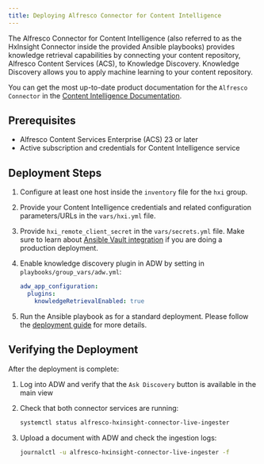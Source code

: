 ```yaml
---
title: Deploying Alfresco Connector for Content Intelligence
---
```


The Alfresco Connector for Content Intelligence (also referred to as the
HxInsight Connector inside the provided Ansible playbooks) provides knowledge
retrieval capabilities by connecting your content repository, Alfresco Content
Services (ACS), to Knowledge Discovery. Knowledge Discovery allows you to apply
machine learning to your content repository.

You can get the most up-to-date product documentation for the `Alfresco
Connector` in the [Content Intelligence
Documentation](https://support.hyland.com/p/contentintel).

## Prerequisites

* Alfresco Content Services Enterprise (ACS) 23 or later
* Active subscription and credentials for Content Intelligence service

## Deployment Steps

1. Configure at least one host inside the `inventory` file for the `hxi` group.
2. Provide your Content Intelligence credentials and related configuration
   parameters/URLs in the `vars/hxi.yml` file.
3. Provide `hxi_remote_client_secret` in the `vars/secrets.yml` file. Make sure
   to learn about [Ansible Vault
   integration](https://alfresco.github.io/alfresco-ansible-deployment/deployment-guide.html#secrets-management)
   if you are doing a production deployment.
4. Enable knowledge discovery plugin in ADW by setting in `playbooks/group_vars/adw.yml`:

   ```yaml
   adw_app_configuration:
     plugins:
       knowledgeRetrievalEnabled: true
   ```

5. Run the Ansible playbook as for a standard deployment. Please follow the
   [deployment
   guide](https://alfresco.github.io/alfresco-ansible-deployment/deployment-guide.html)
   for more details.

## Verifying the Deployment

After the deployment is complete:

1. Log into ADW and verify that the `Ask Discovery` button is available in the main view
2. Check that both connector services are running:

   ```bash
   systemctl status alfresco-hxinsight-connector-live-ingester
   ```

3. Upload a document with ADW and check the ingestion logs:

   ```bash
   journalctl -u alfresco-hxinsight-connector-live-ingester -f
   ```
